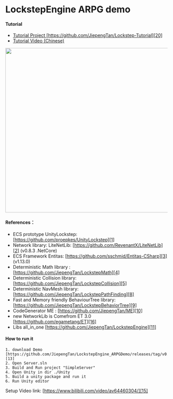 #  LockstepEngine ARPG demo
 
 
#### **Tutorial** 

- [Tutorial Project   ][20][https://github.com/JiepengTan/Lockstep-Tutorial][20]
- [Tutorial Video (Chinese)][21]

<p align="center"> <img src="https://github.com/JiepengTan/JiepengTan.github.io/blob/master/assets/img/blog/LockstepPlatform/LPD_11_Network.gif?raw=true" width="512"/></p>

#### **References：** 
- ECS prototype UnityLockstep:[https://github.com/proepkes/UnityLockstep][1] 
- Network library: LiteNetLib: [https://github.com/RevenantX/LiteNetLib][2] (v0.8.3 .NetCore)
- ECS Framework Entitas: [https://github.com/sschmid/Entitas-CSharp][3] (v1.13.0)
- Deterministic Math library : [https://github.com/JiepengTan/LockstepMath][4]  
- Deterministic Collision library: [https://github.com/JiepengTan/LockstepCollision][5] 
- Deterministic NavMesh library: [https://github.com/JiepengTan/LockstepPathFinding][8] 
- Fast and Memory friendly BehaviourTree library: [https://github.com/JiepengTan/LockstepBehaviorTree][9] 
- CodeGenerator ME : [https://github.com/JiepengTan/ME][10] 
- new NetworkLib is Comefrom ET 3.0 [https://github.com/egametang/ET][16]
- Libs all_in_one [https://github.com/JiepengTan/LockstepEngine][11]

#### **How to run it**
    1. download Demo [https://github.com/JiepengTan/LockstepEngine_ARPGDemo/releases/tag/v0.1.0][13]
    2. Open Server.sln 
    3. Build and Run project "SimpleServer"
    4. Open Unity in dir ./Unity
    5. Build a unity package and run it
    6. Run Unity editor

Setup Video link: [https://www.bilibili.com/video/av64460304/][15] 


 [1]: https://github.com/proepkes/UnityLockstep
 [2]: https://github.com/RevenantX/LiteNetLib
 [3]: https://github.com/sschmid/Entitas-CSharp
 [4]: https://github.com/JiepengTan/LockstepMath
 [5]: https://github.com/JiepengTan/LockstepCollision
 [6]: https://github.com/JiepengTan/LockstepPlatform/releases
 [7]: https://github.com/sschmid/Entitas-CSharp/releases
 [8]: https://github.com/JiepengTan/LockstepPathFinding
 [9]: https://github.com/JiepengTan/LockstepBehaviorTree
 [10]: https://github.com/JiepengTan/ME
 [11]: https://github.com/JiepengTan/LockstepEngine
 [12]: https://www.bilibili.com/video/av55450233
 [13]: https://github.com/JiepengTan/LockstepEngine_ARPGDemo/releases/tag/v0.1.0
 [14]: https://github.com/JiepengTan/Lockstep_Demo2D_Tank
 [15]: https://www.bilibili.com/video/av64460304/
 [16]: https://github.com/egametang/ET
 [17]: https://github.com/JiepengTan/LockstepEngine_ARPGDemo
 [18]: https://github.com/JiepengTan/LockstepEngine_ARPGDemo
 [19]: https://github.com/JiepengTan/LockstepEngine_ARPGDemo
 [20]: https://github.com/JiepengTan/Lockstep-Tutorial
 [21]: https://space.bilibili.com/308864667/channel/detail?cid=86562